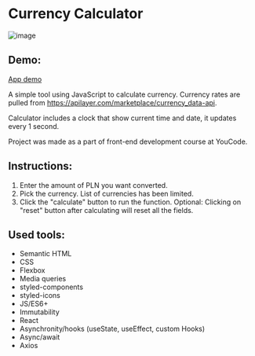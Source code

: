 # Currency Calculator
![image](https://github.com/Gosia-Ras/react-currency-calculator/assets/83348386/2dc12263-8afe-4116-bc1d-19317693182f)


## Demo: 
[App demo](https://gosia-ras.github.io/react-currency-calculator/)

A simple tool using JavaScript to calculate currency. Currency rates are pulled from https://apilayer.com/marketplace/currency_data-api. 

Calculator includes a clock that show current time and date, it updates every 1 second.

Project was made as a part of front-end development course at YouCode.

## Instructions: 
1. Enter the amount of PLN you want converted.
2. Pick the currency. List of currencies has been limited.
3. Click the "calculate" button to run the function. 
Optional: Clicking on "reset" button after calculating will reset all the fields.

## Used tools:
- Semantic HTML
- CSS
- Flexbox
- Media queries
- styled-components
- styled-icons
- JS/ES6+
- Immutability
- React
- Asynchronity/hooks (useState, useEffect, custom Hooks)
- Async/await
- Axios
